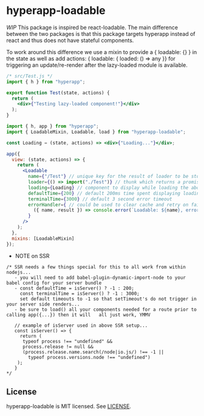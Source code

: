 # hyperapp-loadable
*WIP*
This package is inspired be react-loadable.  The main difference between the two packages is that this package targets hyperapp instead of react and thus does not have stateful components.

To work around this difference we use a mixin to provide a { loadable: {} } in the state as well as add actions: { loadable: { loaded: () => any }} for triggering an update/re-render after the lazy-loaded module is available.

```jsx
/* src/Test.js */
import { h } from "hyperapp";

export function Test(state, actions) {
  return (
    <div>{"Testing lazy-loaded component!"}</div>
  );
}
```

```jsx
import { h, app } from "hyperapp";
import { LoadableMixin, Loadable, load } from "hyperapp-loadable";

const Loading = (state, actions) => <div>{"Loading..."}</div>;

app({
  view: (state, actions) => {
    return (
      <Loadable 
        name={"/Test"} // unique key for the result of loader to be stored under state.loadable[name]
        loader={() => import("./Test")} // thunk which returns a promise that resolves to a stateless component
        loading={Loading} // component to display while loading the above loader thunk...
        defaultTime={200} // default 200ms time spent displaying loading
        terminalTime={3000} // default 3 second error timeout
        errorHandler={ // could be used to clear cache and retry on failures etc...
          ({ name, result }) => console.error(`Loadable: ${name}, error: ${result}`)
        }
      />
    );
  },
  mixins: [LoadableMixin]
});
```

* NOTE on SSR
```
/* SSR needs a few things special for this to all work from within nodejs...
   - you will need to add babel-plugin-dynamic-import-node to your babel config for your server bundle
   - const defaultTime = isServer() ? -1 : 200;
     const terminalTime = isServer() ? -1 : 3000;
     set default timeouts to -1 so that setTimeout's do not trigger in your server side renders...
   - be sure to load() all your components needed for a route prior to calling app({...}) then it will   all just work, YMMV

   // example of isServer used in above SSR setup...
   const isServer() => {
     return (
      typeof process !== "undefined" &&
      process.release != null &&
      (process.release.name.search(/node|io.js/) !== -1 ||
        typeof process.versions.node !== "undefined")
    );
   }
*/
```

## License

hyperapp-loadable is MIT licensed. See [LICENSE](LICENSE.md).

